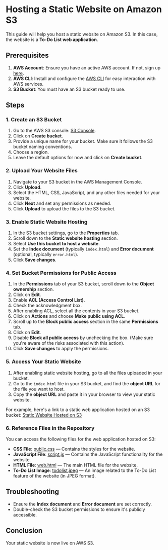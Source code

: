 # Hosting a Static Website on Amazon S3

This guide will help you host a static website on Amazon S3. In this case, the website is a **To-Do List web application**.

## Prerequisites

1. **AWS Account**: Ensure you have an active AWS account. If not, sign up [here](https://aws.amazon.com/).
2. **AWS CLI**: Install and configure the [AWS CLI](https://aws.amazon.com/cli/) for easy interaction with AWS services.
3. **S3 Bucket**: You must have an S3 bucket ready to use.

## Steps

### 1. Create an S3 Bucket

1. Go to the AWS S3 console: [S3 Console](https://console.aws.amazon.com/s3/).
2. Click on **Create bucket**.
3. Provide a unique name for your bucket. Make sure it follows the S3 bucket naming conventions.
4. Choose a region.
5. Leave the default options for now and click on **Create bucket**.

### 2. Upload Your Website Files

1. Navigate to your S3 bucket in the AWS Management Console.
2. Click **Upload**.
3. Select the HTML, CSS, JavaScript, and any other files needed for your website.
4. Click **Next** and set any permissions as needed.
5. Click **Upload** to upload the files to the S3 bucket.

### 3. Enable Static Website Hosting

1. In the S3 bucket settings, go to the **Properties** tab.
2. Scroll down to the **Static website hosting** section.
3. Select **Use this bucket to host a website**.
4. Set the **Index document** (typically `index.html`) and **Error document** (optional, typically `error.html`).
5. Click **Save changes**.

### 4. Set Bucket Permissions for Public Access

1. In the **Permissions** tab of your S3 bucket, scroll down to the **Object ownership** section.
2. Click on **Edit**.
3. Enable **ACL (Access Control List)**.
4. Check the acknowledgment box.
5. After enabling ACL, select all the contents in your S3 bucket.
6. Click on **Actions** and choose **Make public using ACL**.
7. Scroll up to the **Block public access** section in the same **Permissions** tab.
8. Click on **Edit**.
9. Disable **Block all public access** by unchecking the box. (Make sure you're aware of the risks associated with this action).
10. Click **Save changes** to apply the permissions.

### 5. Access Your Static Website

1. After enabling static website hosting, go to all the files uploaded in your bucket.
2. Go to the `index.html` file in your S3 bucket, and find the **object URL** for the file you want to host.
3. Copy the **object URL** and paste it in your browser to view your static website.

For example, here's a link to a static web application hosted on an S3 bucket:
[Static Website Hosted on S3](https://hostingweb.s3.ap-south-1.amazonaws.com/web.html)

### 6. Reference Files in the Repository

You can access the following files for the web application hosted on S3:

- **CSS File**: [public.css](https://hostingweb.s3.ap-south-1.amazonaws.com/public.css) — Contains the styles for the website.
- **JavaScript File**: [script.js](https://hostingweb.s3.ap-south-1.amazonaws.com/script.js) — Contains the JavaScript functionality for the website.
- **HTML File**: [web.html](https://hostingweb.s3.ap-south-1.amazonaws.com/web.html) — The main HTML file for the website.
- **To-Do List Image**: [todolist.jpeg](https://hostingweb.s3.ap-south-1.amazonaws.com/todolist.jpeg) — An image related to the To-Do List feature of the website (in JPEG format).

## Troubleshooting

- Ensure the **Index document** and **Error document** are set correctly.
- Double-check the S3 bucket permissions to ensure it's publicly accessible.

## Conclusion

Your static website is now live on AWS S3. 

